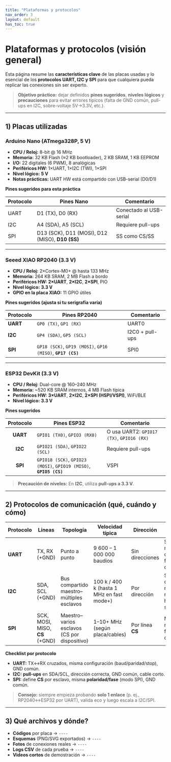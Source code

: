 ```yaml
---
title: "Plataformas y protocolos"
nav_order: 3
layout: default
has_toc: true
---
```


# Plataformas y protocolos (visión general)

Esta página resume las **características clave** de las placas usadas y lo esencial de los **protocolos UART, I2C y SPI** para que cualquiera pueda replicar las conexiones sin ser experto.

> **Objetivo práctico:** dejar definidos **pines sugeridos**, **niveles lógicos** y **precauciones** para evitar errores típicos (falta de GND común, pull-ups en I2C, sobre-voltaje 5V→3.3V, etc.).

---

## 1) Placas utilizadas

### Arduino Nano (ATmega328P, 5 V)
- **CPU / Reloj:** 8-bit @ 16 MHz  
- **Memoria:** 32 KB Flash (≈2 KB bootloader), 2 KB SRAM, 1 KB EEPROM  
- **I/O:** 22 digitales (6 PWM), 8 analógicas  
- **Periféricos HW:** 1×UART, 1×I2C (TWI), 1×SPI  
- **Nivel lógico:** **5 V**
- **Notas prácticas:** UART HW está compartido con USB-serial (D0/D1)

**Pines sugeridos para esta práctica**

| Protocolo | Pines Nano | Comentario |
|-----------|------------|------------|
| UART | D1 (TX), D0 (RX) | Conectado al USB-serial |
| I2C  | A4 (SDA), A5 (SCL) | Requiere pull-ups |
| SPI  | D13 (SCK), D11 (MOSI), D12 (MISO), **D10 (SS)** | SS como CS/SS |


---

### Seeed XIAO **RP2040** (3.3 V)
- **CPU / Reloj:** 2×Cortex-M0+ @ hasta 133 MHz  
- **Memoria:** 264 KB SRAM, 2 MB Flash a bordo  
- **Periféricos HW:** **2×UART**, **2×I2C**, **2×SPI**, PIO  
- **Nivel lógico:** **3.3 V**
- **GPIO en la placa XIAO:** 11 GPIO útiles

**Pines sugeridos (ajusta si tu serigrafía varía)**

| Protocolo | Pines RP2040 | Comentario |
|-----------|--------------|------------|
| **UART**  | `GP0 (TX)`, `GP1 (RX)` | UART0 |
| **I2C**   | `GP4 (SDA)`, `GP5 (SCL)` | I2C0 + pull-ups |
| **SPI**   | `GP18 (SCK)`, `GP19 (MOSI)`, `GP16 (MISO)`, **`GP17 (CS)`** | SPI0 |


---

### ESP32 DevKit (3.3 V)
- **CPU / Reloj:** Dual-core @ 160–240 MHz  
- **Memoria:** ~520 KB SRAM internos, 4 MB Flash típica  
- **Periféricos HW:** **3×UART**, **2×I2C**, **2×SPI (HSPI/VSPI)**, WiFi/BLE  
- **Nivel lógico:** **3.3 V** 

**Pines sugeridos**

| Protocolo | Pines ESP32 | Comentario |
|:---------:|-------------|------------|
| **UART**  | `GPIO1 (TX0)`, `GPIO3 (RX0)` | O usa UART2: `GPIO17 (TX)`, `GPIO16 (RX)` |
| **I2C**   | `GPIO21 (SDA)`, `GPIO22 (SCL)` | Requiere pull-ups |
| **SPI**   | `GPIO18 (SCK)`, `GPIO23 (MOSI)`, `GPIO19 (MISO)`, **`GPIO5 (CS)`** | VSPI |


> **Precaución de niveles:** En **I2C**, utiliza **pull-ups a 3.3 V**.

---

## 2) Protocolos de comunicación (qué, cuándo y cómo)

| Protocolo | Líneas | Topología | Velocidad típica | Dirección | Pros | Contras |
|---|---|---|---|---|---|---|
| **UART** | TX, RX (+GND) | Punto a punto | 9 600 – 1 000 000 baudios | Sin direcciones | Simple, muy común, fácil de depurar | No multi-nodo, timing sensible |
| **I2C** | SDA, SCL (+GND) | Bus compartido maestro–múltiples esclavos | 100 k / 400 k (hasta 1 MHz en fast mode+) | Por dirección | Solo 2 cables, multi-nodo, hot-swap | Requiere **pull-ups**, más ruido/latencia |
| **SPI** | SCK, MOSI, MISO, **CS** (+GND) | Maestro–varios esclavos (CS por dispositivo) | 1–10+ MHz (según placa/cables) | Por línea **CS** | Muy rápido, full-duplex | Más cables, un **CS** por esclavo |

**Checklist por protocolo**
- **UART:** TX↔RX cruzados, misma configuración (baud/paridad/stop), GND común.  
- **I2C:** **pull-ups** en SDA/SCL, dirección correcta, GND común, cable corto.  
- **SPI:** define **CS** por esclavo, misma **polaridad/fase** (modo SPI), GND común.

> **Consejo:** siempre empieza probando **solo 1 enlace** (p. ej., RP2040↔ESP32 por UART), valida eco y luego escala a I2C/SPI.

---

## 3) Qué archivos y dónde?

- **Códigos** por placa → `----`  
- **Esquemas** (PNG/SVG exportados) → `----`  
- **Fotos** de conexiones reales → `----`  
- **Logs CSV** de cada prueba → `----`  
- **Videos cortos** de demostración → `----`
